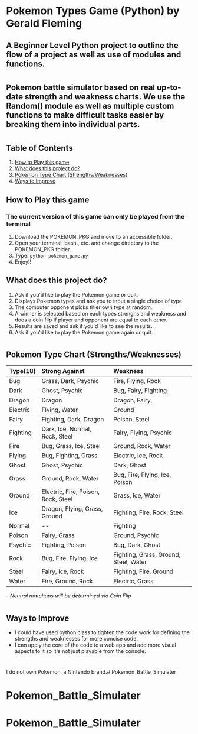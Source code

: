 # **Pokemon Types Game (Python)** by Gerald Fleming

## A Beginner Level Python project to outline the flow of a project as well as use of modules and functions. 
#
## Pokemon battle simulator based on real up-to-date strength and weakness charts. We use the Random() module as well as multiple custom functions to make difficult tasks easier by breaking them into individual parts.

#

## **Table of Contents**
1. [How to Play this game](#how-to-play-this-game)
1. [What does this project do?](#what-does-this-project-do)
1. [Pokemon Type Chart (Strengths/Weaknesses)](#pokemon-type-chart-strengthsweaknesses)
1. [Ways to Improve](#ways-to-improve)


## How to Play this game
### The current version of this game can only be played from the terminal
1. Download the POKEMON_PKG and move to an accessible folder.
2. Open your terminal, bash., etc. and change directory to the POKEMON_PKG folder.
3. Type: `python pokemon_game.py`
4. Enjoy!!

## What does this project do?
1. Ask if you'd like to play the Pokemon game or quit.
2. Displays Pokemon types and ask you to input a single choice of type.
3. The computer opponent picks thier own type at random.
4. A winner is selected based on each types strenghs and weakness and does a coin flip if player and opponent are equal to each other.
5. Results are saved and ask if you'd like to see the results.
6. Ask if you'd like to play the Pokemon game again or quit.

#
## **Pokemon Type Chart (Strengths/Weaknesses)**

|Type(18)   | Strong Against	                 |   Weakness|
| :-------- | :--------- | :---------| 
|Bug	    | Grass, Dark, Psychic	   |Fire, Flying, Rock|
|Dark |Ghost, Psychic|Bug, Fairy, Fighting|
|Dragon	|Dragon	 |Dragon, Fairy, |
|Electric	|Flying, Water	|Ground|
|Fairy	    |Fighting, Dark, Dragon	 | Poison, Steel |
|Fighting | Dark, Ice, Normal, Rock, Steel	  |  Fairy, Flying, Psychic |
|Fire	    | Bug, Grass, Ice, Steel	|Ground, Rock, Water |
|Flying	    |Bug, Fighting, Grass	|Electric, Ice, Rock|
|Ghost	    |Ghost, Psychic	  |Dark, Ghost |
|Grass	    |Ground, Rock, Water |Bug, Fire, Flying, Ice, Poison |
|Ground	    |Electric, Fire, Poison, Rock, Steel	|Grass, Ice, Water|
|Ice	    |Dragon, Flying, Grass, Ground	   | Fighting, Fire, Rock, Steel|
|Normal	    | -- | Fighting |
|Poison	    |Fairy, Grass	 |Ground, Psychic |
|Psychic	 |Fighting, Poison	|Bug, Dark, Ghost |
|Rock	    |Bug, Fire, Flying, Ice	   |Fighting, Grass, Ground, Steel, Water|
|Steel	    |Fairy, Ice, Rock	 |Fighting, Fire, Ground |
|Water	   | Fire, Ground, Rock	 |Electric, Grass|

*- Neutral matchups will be determined via Coin Flip*
#
## Ways to Improve
- I could have used python class to tighten the code work for defining the strengths and weaknesses for more concise code.
- I can apply the core of the code to a web app and add more visual aspects to it so it's not just playable from the console.

#
I do not own Pokemon, a Nintendo brand.# Pokemon_Battle_Simulater
# Pokemon_Battle_Simulater
# Pokemon_Battle_Simulater
